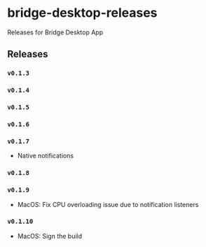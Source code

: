 # bridge-desktop-releases
Releases for Bridge Desktop App

## Releases

### `v0.1.3`

### `v0.1.4`

### `v0.1.5`

### `v0.1.6`

### `v0.1.7`

- Native notifications

### `v0.1.8`

### `v0.1.9`

- MacOS: Fix CPU overloading issue due to notification listeners

### `v0.1.10`

- MacOS: Sign the build
